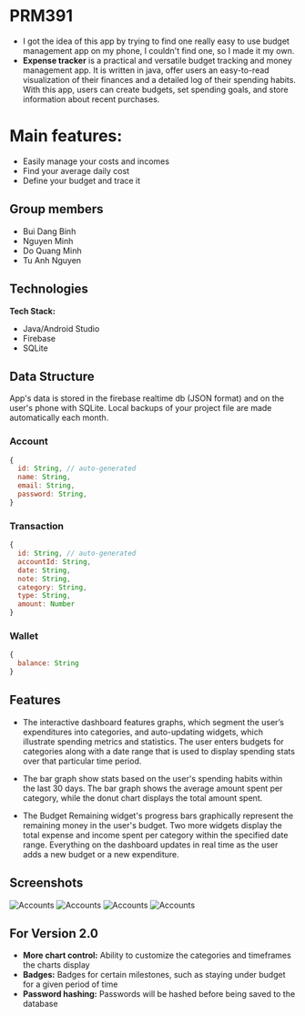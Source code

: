 # PRM391
- I got the idea of this app by trying to find one really easy to use budget management app on my phone, I couldn't find one, so I made it my own.
- **Expense tracker** is a practical and versatile budget tracking and money management app. It is written in java, offer users an easy-to-read visualization of their finances and a detailed log of their spending habits. With this app, users can create budgets, set spending goals, and store information about recent purchases.
# Main features:
- Easily manage your costs and incomes
- Find your average daily cost
- Define your budget and trace it

## Group members
* Bui Dang Binh
* Nguyen Minh
* Do Quang Minh
* Tu Anh Nguyen

## Technologies

**Tech Stack:**

- Java/Android Studio
- Firebase
- SQLite

## Data Structure

App's data is stored in the firebase realtime db (JSON format) and on the user's phone with SQLite. Local backups of your project file are made automatically each month.

### Account

```javascript
{
  id: String, // auto-generated
  name: String,
  email: String,
  password: String,
}
```

### Transaction

```javascript
{
  id: String, // auto-generated
  accountId: String,
  date: String,
  note: String,
  category: String,
  type: String,
  amount: Number
}
```

### Wallet

```javascript
{
  balance: String
}
```

## Features

- The interactive dashboard features graphs, which segment the user’s expenditures into categories, and auto-updating widgets, which illustrate spending metrics and statistics. The user enters budgets for categories along with a date range that is used to display spending stats over that particular time period.

- The bar graph show stats based on the user's spending habits within the last 30 days. The bar graph shows the average amount spent per category, while the donut chart displays the total amount spent.

- The Budget Remaining widget's progress bars graphically represent the remaining money in the user's budget. Two more widgets display the total expense and income spent per category within the specified date range. Everything on the dashboard updates in real time as the user adds a new budget or a new expenditure.

## Screenshots

![Accounts](./screen-shots/transaction-view.png)
![Accounts](./screen-shots/report-view.png)
![Accounts](./screen-shots/login.png)
![Accounts](./screen-shots/register.png)

## For Version 2.0

- **More chart control:** Ability to customize the categories and timeframes the charts display
- **Badges:** Badges for certain milestones, such as staying under budget for a given period of time
- **Password hashing:** Passwords will be hashed before being saved to the database
